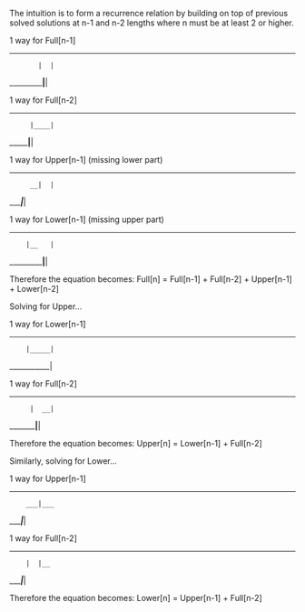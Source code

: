 The intuition is to form a recurrence relation by building on top of previous solved solutions
at n-1 and n-2 lengths where n must be at least 2 or higher.

1 way for Full[n-1]
______________
           |  |
___________|__|

1 way for Full[n-2]
______________
         |____|
_________|____|

1 way for Upper[n-1] (missing lower part)
______________
         __|  |
________|_____|

1 way for Lower[n-1] (missing upper part)
______________
        |__   |
___________|__|

Therefore the equation becomes:
Full[n] = Full[n-1] + Full[n-2] + Upper[n-1] + Lower[n-2]

Solving for Upper...

1 way for Lower[n-1]
______________
        |_____|
___________|

1 way for Full[n-2]
______________
         |  __|
_________|__|

Therefore the equation becomes:
Upper[n] = Lower[n-1] + Full[n-2]

Similarly, solving for Lower...

1 way for Upper[n-1]
____________
        ___|___
________|_____|

1 way for Full[n-2]
___________
        |  |__
________|_____|

Therefore the equation becomes:
Lower[n] = Upper[n-1] + Full[n-2]

